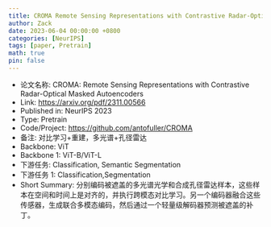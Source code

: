 ```yaml
---
title: CROMA Remote Sensing Representations with Contrastive Radar-Optical Masked Autoencoders
author: Zack
date: 2023-06-04 00:00:00 +0800
categories: [NeurIPS]
tags: [paper, Pretrain]
math: true
pin: false
---
```

- 论文名称: CROMA: Remote Sensing Representations with Contrastive Radar-Optical Masked Autoencoders
- Link: https://arxiv.org/pdf/2311.00566
- Published in: NeurIPS 2023
- Type: Pretrain
- Code/Project: https://github.com/antofuller/CROMA
- 备注: 对比学习+重建，多光谱+孔径雷达
- Backbone: ViT
- Backbone 1: ViT-B/ViT-L
- 下游任务: Classification, Semantic Segmentation
- 下游任务 1: Classification,Segmentation
- Short Summary: 分别编码被遮盖的多光谱光学和合成孔径雷达样本，这些样本在空间和时间上是对齐的，并执行跨模态对比学习。另一个编码器融合这些传感器，生成联合多模态编码，然后通过一个轻量级解码器预测被遮盖的补丁。
